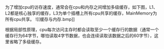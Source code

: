 为了增加cpu的访存速度，通常会在cpu和内存之间增加多级缓存，如下图，L1、L2都是核心独享的缓存，L3为单个插槽上所有cpu共享的缓存，MainMemory为所有cpu共享。
![[缓存与内存.bmp]]

根据局部性原理，cpu每次访问主存时都会读取至少一个缓存行的数据（通常一个缓存行为64字节，哪怕读取4字节数据，也会连续读取该数据之后的60字节），这里省略了多级缓存。